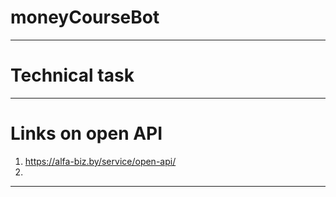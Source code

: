 # moneyCourseBot
---
Technical task
========================
---
Links on open API
========================
1. https://alfa-biz.by/service/open-api/
2. 
---
